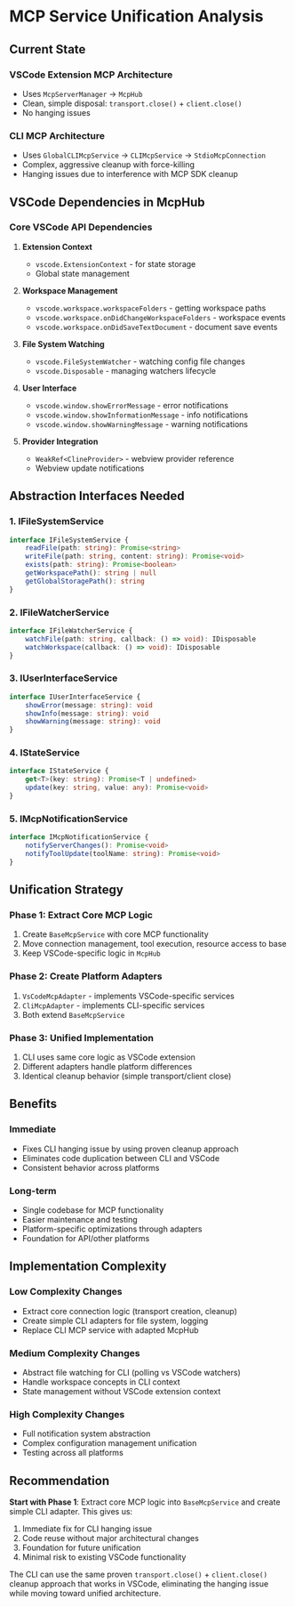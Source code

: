 # MCP Service Unification Analysis

## Current State

### VSCode Extension MCP Architecture

- Uses `McpServerManager` → `McpHub`
- Clean, simple disposal: `transport.close()` + `client.close()`
- No hanging issues

### CLI MCP Architecture

- Uses `GlobalCLIMcpService` → `CLIMcpService` → `StdioMcpConnection`
- Complex, aggressive cleanup with force-killing
- Hanging issues due to interference with MCP SDK cleanup

## VSCode Dependencies in McpHub

### Core VSCode API Dependencies

1. **Extension Context**

    - `vscode.ExtensionContext` - for state storage
    - Global state management

2. **Workspace Management**

    - `vscode.workspace.workspaceFolders` - getting workspace paths
    - `vscode.workspace.onDidChangeWorkspaceFolders` - workspace events
    - `vscode.workspace.onDidSaveTextDocument` - document save events

3. **File System Watching**

    - `vscode.FileSystemWatcher` - watching config file changes
    - `vscode.Disposable` - managing watchers lifecycle

4. **User Interface**

    - `vscode.window.showErrorMessage` - error notifications
    - `vscode.window.showInformationMessage` - info notifications
    - `vscode.window.showWarningMessage` - warning notifications

5. **Provider Integration**
    - `WeakRef<ClineProvider>` - webview provider reference
    - Webview update notifications

## Abstraction Interfaces Needed

### 1. IFileSystemService

```typescript
interface IFileSystemService {
	readFile(path: string): Promise<string>
	writeFile(path: string, content: string): Promise<void>
	exists(path: string): Promise<boolean>
	getWorkspacePath(): string | null
	getGlobalStoragePath(): string
}
```

### 2. IFileWatcherService

```typescript
interface IFileWatcherService {
	watchFile(path: string, callback: () => void): IDisposable
	watchWorkspace(callback: () => void): IDisposable
}
```

### 3. IUserInterfaceService

```typescript
interface IUserInterfaceService {
	showError(message: string): void
	showInfo(message: string): void
	showWarning(message: string): void
}
```

### 4. IStateService

```typescript
interface IStateService {
	get<T>(key: string): Promise<T | undefined>
	update(key: string, value: any): Promise<void>
}
```

### 5. IMcpNotificationService

```typescript
interface IMcpNotificationService {
	notifyServerChanges(): Promise<void>
	notifyToolUpdate(toolName: string): Promise<void>
}
```

## Unification Strategy

### Phase 1: Extract Core MCP Logic

1. Create `BaseMcpService` with core MCP functionality
2. Move connection management, tool execution, resource access to base
3. Keep VSCode-specific logic in `McpHub`

### Phase 2: Create Platform Adapters

1. `VsCodeMcpAdapter` - implements VSCode-specific services
2. `CliMcpAdapter` - implements CLI-specific services
3. Both extend `BaseMcpService`

### Phase 3: Unified Implementation

1. CLI uses same core logic as VSCode extension
2. Different adapters handle platform differences
3. Identical cleanup behavior (simple transport/client close)

## Benefits

### Immediate

- Fixes CLI hanging issue by using proven cleanup approach
- Eliminates code duplication between CLI and VSCode
- Consistent behavior across platforms

### Long-term

- Single codebase for MCP functionality
- Easier maintenance and testing
- Platform-specific optimizations through adapters
- Foundation for API/other platforms

## Implementation Complexity

### Low Complexity Changes

- Extract core connection logic (transport creation, cleanup)
- Create simple CLI adapters for file system, logging
- Replace CLI MCP service with adapted McpHub

### Medium Complexity Changes

- Abstract file watching for CLI (polling vs VSCode watchers)
- Handle workspace concepts in CLI context
- State management without VSCode extension context

### High Complexity Changes

- Full notification system abstraction
- Complex configuration management unification
- Testing across all platforms

## Recommendation

**Start with Phase 1**: Extract core MCP logic into `BaseMcpService` and create simple CLI adapter. This gives us:

1. Immediate fix for CLI hanging issue
2. Code reuse without major architectural changes
3. Foundation for future unification
4. Minimal risk to existing VSCode functionality

The CLI can use the same proven `transport.close()` + `client.close()` cleanup approach that works in VSCode, eliminating the hanging issue while moving toward unified architecture.
